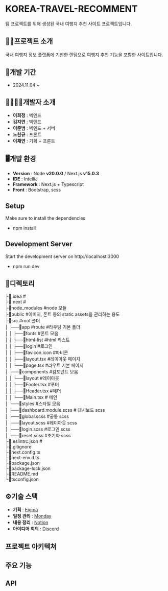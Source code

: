 # KOREA-TRAVEL-RECOMMENT
팀 프로젝트를 위해 생성된 국내 여행지 추천 사이트 프로젝트입니다.

## 👩‍🏫프로젝트 소개
국내 여행지 정보 플랫폼에 기반한 랜덤으로 여행지 추천 기능을 포함한 사이트입니다.

## 📆개발 기간
- 2024.11.04 ~

## 👨‍👩‍👧‍👦개발자 소개
- **이희정** : 벡엔드
- **김지연** : 벡엔드
- **이준범** : 벡엔드 + 서버
- **노찬규** : 프론트
- **이채연** : 기획 + 프론트

## 🖥개발 환경
- **Version** : Node **v20.0.0** / Next.js **v15.0.3**
- **IDE** : IntelliJ
- **Framework** : Next.js + Typescript
- **Front** : Bootstrap, scss

## Setup
Make sure to install the dependencies
- npm install

## Development Server
Start the development server on http://localhost:3000
- npm run dev

## 🚀디렉토리
├📁.idea #  
├📁.next #  
├📁node_modules #node 모듈  
├📁public #이미지, 폰트 등의 static assets을 관리하는 용도    
├📁src #root 폴더    
│ ├──📁app #route #라우팅 기본 폴더    
│ │   ├──📁fonts #폰트 모음  
│ │   ├──📁html-list #html 리스트  
│ │   ├──📁login #로그인    
│ │   ├──📄favicon.icon #파비콘  
│ │   ├──📄layout.tsx #레이아웃 페이지  
│ │   └──📄page.tsx #라우트 기본 페이지  
│ ├──📁components #컴포넌트 모음  
│ │   └──📁layout #레이아웃  
│ │       ├──📄Footer.tsx #푸터  
│ │       ├──📄Header.tsx #헤더  
│ │       └──📄Main.tsx # 메인    
│ └──📁styles #스타일 모음  
│     ├──📄dashboard.module.scss # 대시보드 scss  
│     ├──📄global.scss #공통 scss  
│     ├──📄layout.scss #레이아웃 scss  
│     ├──📄login.scss #로그인 scss  
│     └──📄reset.scss #초기화 scss  
├📄.eslintrc.json #  
├📄.gitignore  
├📄next.config.ts  
├📄next-env.d.ts  
├📄package.json  
├📄package-lock.json  
├📄README.md  
└📄tsconfig.json  


## ⚙기술 스택
- **기획** : [Figma](https://www.figma.com/design/6jrcqWHvTY61XUGPoMgvCO/(%EA%B8%B0%ED%9A%8D)%ED%99%94%EB%A9%B4%EC%84%A4%EA%B3%84%EC%84%9C-%ED%85%9C%ED%94%8C%EB%A6%BF-UX%2FUI-Wireframe-Template(KOR)-UX%2FUI-(Community)?node-id=1-9&node-type=canvas)
- **일정 관리** : [Monday](https://huuui614s-team.monday.com/auth/login_monday/email_password)
- **내용 정리** : [Notion](https://www.notion.so/13415f78d77b800dba0ae9b9fd060baf)
- **아이디어 회의** : [Discord](https://discord.com/channels/1305527032519725147/1305527032993550367)

## 프로젝트 아키텍쳐

## 주요 기능

## API

